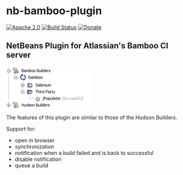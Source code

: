 nb-bamboo-plugin
===

[![Apache 2.0](https://img.shields.io/github/license/nebula-plugins/nebula-project-plugin.svg)](http://www.apache.org/licenses/LICENSE-2.0)
[![Build Status](https://travis-ci.org/travis-ci/travis-build.png?branch=master)](https://travis-ci.org/mario-s/nb-bamboo-plugin/builds)
[![Donate](https://www.paypalobjects.com/en_US/i/btn/btn_donate_SM.gif)](https://www.paypal.com/cgi-bin/webscr?cmd=_s-xclick&hosted_button_id=GLV9CRZRWUVU6)



NetBeans Plugin for Atlassian's Bamboo CI server
---

![alt builder](src/site/resources/images/builder.png)

The features of this plugin are similar to those of the Hudson Builders.

Support for:

* open in browser
* synchronization
* notification when a build failed and is back to successful
* disable notification
* queue a build




